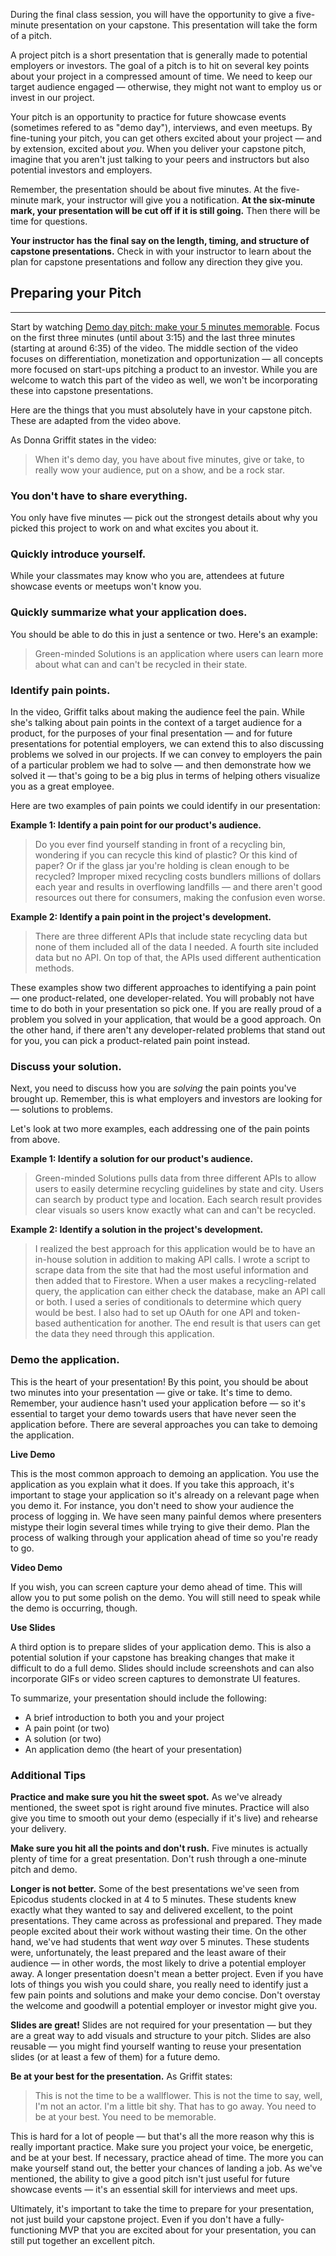 During the final class session, you will have the opportunity to give a five-minute presentation on your capstone. This presentation will take the form of a pitch.

A project pitch is a short presentation that is generally made to potential employers or investors. The goal of a pitch is to hit on several key points about your project in a compressed amount of time. We need to keep our target audience engaged — otherwise, they might not want to employ us or invest in our project.

Your pitch is an opportunity to practice for future showcase events (sometimes refered to as "demo day"), interviews, and even meetups. By fine-tuning your pitch, you can get others excited about your project — and by extension, excited about _you_. When you deliver your capstone pitch, imagine that you aren't just talking to your peers and instructors but also potential investors and employers.

Remember, the presentation should be about five minutes. At the five-minute mark, your instructor will give you a notification. **At the six-minute mark, your presentation will be cut off if it is still going.** Then there will be time for questions. 

**Your instructor has the final say on the length, timing, and structure of capstone presentations.** Check in with your instructor to learn about the plan for capstone presentations and follow any direction they give you.

## Preparing your Pitch
---

Start by watching [Demo day pitch: make your 5 minutes memorable](https://www.youtube.com/watch?v=7u0cKqRPYhY). Focus on the first three minutes (until about 3:15) and the last three minutes (starting at around 6:35) of the video. The middle section of the video focuses on differentiation, monetization and opportunization — all concepts more focused on start-ups pitching a product to an investor. While you are welcome to watch this part of the video as well, we won't be incorporating these into capstone presentations.

Here are the things that you must absolutely have in your capstone pitch. These are adapted from the video above.

As Donna Griffit states in the video:

> When it's demo day, you have about five minutes, give or take, to really wow your audience, put on a show, and be a rock star.

### You don't have to share everything.

You only have five minutes — pick out the strongest details about why you picked this project to work on and what excites you about it.

### Quickly introduce yourself.

While your classmates may know who you are, attendees at future showcase events or meetups won't know you.

### Quickly summarize what your application does.

You should be able to do this in just a sentence or two. Here's an example:

> Green-minded Solutions is an application where users can learn more about what can and can't be recycled in their state. 

### Identify pain points.

In the video, Griffit talks about making the audience feel the pain. While she's talking about pain points in the context of a target audience for a product, for the purposes of your final presentation — and for future presentations for potential employers, we can extend this to also discussing problems we solved in our projects. If we can convey to employers the pain of a particular problem we had to solve — and then demonstrate how we solved it — that's going to be a big plus in terms of helping others visualize you as a great employee.

Here are two examples of pain points we could identify in our presentation:

**Example 1: Identify a pain point for our product's audience.**

  > Do you ever find yourself standing in front of a recycling bin, wondering if you can recycle this kind of plastic? Or this kind of paper? Or if the glass jar you're holding is clean enough to be recycled? Improper mixed recycling costs bundlers millions of dollars each year and results in overflowing landfills — and there aren't good resources out there for consumers, making the confusion even worse.

**Example 2: Identify a pain point in the project's development.**

  > There are three different APIs that include state recycling data but none of them included all of the data I needed. A fourth site included data but no API. On top of that, the APIs used different authentication methods.

These examples show two different approaches to identifying a pain point — one product-related, one developer-related. You will probably not have time to do both in your presentation so pick one. If you are really proud of a problem you solved in your application, that would be a good approach. On the other hand, if there aren't any developer-related problems that stand out for you, you can pick a product-related pain point instead.

### Discuss your solution.

Next, you need to discuss how you are _solving_ the pain points you've brought up. Remember, this is what employers and investors are looking for — solutions to problems.

Let's look at two more examples, each addressing one of the pain points from above.

**Example 1: Identify a solution for our product's audience.**

  > Green-minded Solutions pulls data from three different APIs to allow users to easily determine recycling guidelines by state and city. Users can search by product type and location. Each search result provides clear visuals so users know exactly what can and can't be recycled.

**Example 2: Identify a solution in the project's development.**

  > I realized the best approach for this application would be to have an in-house solution in addition to making API calls. I wrote a script to scrape data from the site that had the most useful information and then added that to Firestore. When a user makes a recycling-related query, the application can either check the database, make an API call or both. I used a series of conditionals to determine which query would be best. I also had to set up OAuth for one API and token-based authentication for another. The end result is that users can get the data they need through this application.

### Demo the application.

This is the heart of your presentation! By this point, you should be about two minutes into your presentation — give or take. It's time to demo. Remember, your audience hasn't used your application before — so it's essential to target your demo towards users that have never seen the application before. There are several approaches you can take to demoing the application.

**Live Demo**

This is the most common approach to demoing an application. You use the application as you explain what it does. If you take this approach, it's important to stage your application so it's already on a relevant page when you demo it. For instance, you don't need to show your audience the process of logging in. We have seen many painful demos where presenters mistype their login several times while trying to give their demo. Plan the process of walking through your application ahead of time so you're ready to go.

**Video Demo**

If you wish, you can screen capture your demo ahead of time. This will allow you to put some polish on the demo. You will still need to speak while the demo is occurring, though.

**Use Slides**

A third option is to prepare slides of your application demo. This is also a potential solution if your capstone has breaking changes that make it difficult to do a full demo. Slides should include screenshots and can also incorporate GIFs or video screen captures to demonstrate UI features.

To summarize, your presentation should include the following:

* A brief introduction to both you and your project
* A pain point (or two)
* A solution (or two)
* An application demo (the heart of your presentation)

### Additional Tips

**Practice and make sure you hit the sweet spot.** As we've already mentioned, the sweet spot is right around five minutes. Practice will also give you time to smooth out your demo (especially if it's live) and rehearse your delivery.

**Make sure you hit all the points and don't rush.** Five minutes is actually plenty of time for a great presentation. Don't rush through a one-minute pitch and demo.

**Longer is not better.** Some of the best presentations we've seen from Epicodus students clocked in at 4 to 5 minutes. These students knew exactly what they wanted to say and delivered excellent, to the point presentations. They came across as professional and prepared. They made people excited about their work without wasting their time. On the other hand, we've had students that went _way_ over 5 minutes. These students were, unfortunately, the least prepared and the least aware of their audience — in other words, the most likely to drive a potential employer away. A longer presentation doesn't mean a better project. Even if you have lots of things you wish you could share, you really need to identify just a few pain points and solutions and make your demo concise. Don't overstay the welcome and goodwill a potential employer or investor might give you.

**Slides are great!** Slides are not required for your presentation — but they are a great way to add visuals and structure to your pitch. Slides are also reusable — you might find yourself wanting to reuse your presentation slides (or at least a few of them) for a future demo.

**Be at your best for the presentation.** As Griffit states:

> This is not the time to be a wallflower. This is not the time to say, well, I'm not an actor. I'm a little bit shy. That has to go away. You need to be at your best. You need to be memorable.

This is hard for a lot of people — but that's all the more reason why this is really important practice. Make sure you project your voice, be energetic, and be at your best. If necessary, practice ahead of time. The more you can make yourself stand out, the better your chances of landing a job. As we've mentioned, the ability to give a good pitch isn't just useful for future showcase events — it's an essential skill for interviews and meet ups.

Ultimately, it's important to take the time to prepare for your presentation, not just build your capstone project. Even if you don't have a fully-functioning MVP that you are excited about for your presentation, you can still put together an excellent pitch.
